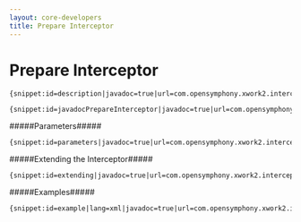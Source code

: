 ```yaml
---
layout: core-developers
title: Prepare Interceptor
---
```


# Prepare Interceptor



~~~~~~~
{snippet:id=description|javadoc=true|url=com.opensymphony.xwork2.interceptor.PrepareInterceptor}
~~~~~~~


~~~~~~~
{snippet:id=javadocPrepareInterceptor|javadoc=true|url=com.opensymphony.xwork2.interceptor.PrefixMethodInvocationUtil}
~~~~~~~

#####Parameters#####



~~~~~~~
{snippet:id=parameters|javadoc=true|url=com.opensymphony.xwork2.interceptor.PrepareInterceptor}
~~~~~~~

#####Extending the Interceptor#####



~~~~~~~
{snippet:id=extending|javadoc=true|url=com.opensymphony.xwork2.interceptor.PrepareInterceptor}
~~~~~~~

#####Examples#####



~~~~~~~
{snippet:id=example|lang=xml|javadoc=true|url=com.opensymphony.xwork2.interceptor.PrepareInterceptor}
~~~~~~~
